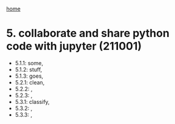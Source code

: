[home](https://nils-holmberg.github.io/sfac-py/)

# 5. collaborate and share python code with jupyter (211001)

- 5.1.1: some, 
- 5.1.2: stuff, 
- 5.1.3: goes, 
- 5.2.1: clean, 
- 5.2.2: , 
- 5.2.3: , 
- 5.3.1: classify, 
- 5.3.2: , 
- 5.3.3: , 
